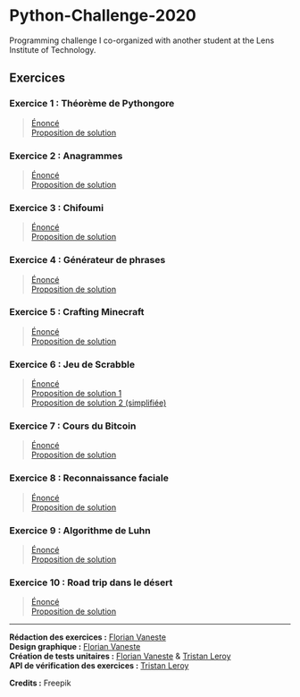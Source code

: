 # Python-Challenge-2020
Programming challenge I co-organized with another student at the Lens Institute of Technology.


## Exercices
 
### Exercice 1 : Théorème de Pythongore
> [Énoncé](https://github.com/FloVnst/Python-Challenge-2020/blob/main/exercises/python-challenge-2020_exercice-01.pdf)  
> [Proposition de solution](https://github.com/FloVnst/Python-Challenge-2020/blob/main/solutions/pythongore.py)  

### Exercice 2 : Anagrammes
> [Énoncé](https://github.com/FloVnst/Python-Challenge-2020/blob/main/exercises/python-challenge-2020_exercice-02.pdf)  
> [Proposition de solution](https://github.com/FloVnst/Python-Challenge-2020/blob/main/solutions/anagrammes.py)  

### Exercice 3 : Chifoumi
> [Énoncé](https://github.com/FloVnst/Python-Challenge-2020/blob/main/exercises/python-challenge-2020_exercice-03.pdf)  
> [Proposition de solution](https://github.com/FloVnst/Python-Challenge-2020/blob/main/solutions/chifoumi.py)  

### Exercice 4 : Générateur de phrases
> [Énoncé](https://github.com/FloVnst/Python-Challenge-2020/blob/main/exercises/python-challenge-2020_exercice-04.pdf)  
> [Proposition de solution](https://github.com/FloVnst/Python-Challenge-2020/blob/main/solutions/sentences_generator.py)  

### Exercice 5 : Crafting Minecraft
> [Énoncé](https://github.com/FloVnst/Python-Challenge-2020/blob/main/exercises/python-challenge-2020_exercice-05.pdf)  
> [Proposition de solution](https://github.com/FloVnst/Python-Challenge-2020/blob/main/solutions/crafting_minecraft.py)  

### Exercice 6 : Jeu de Scrabble
> [Énoncé](https://github.com/FloVnst/Python-Challenge-2020/blob/main/exercises/python-challenge-2020_exercice-06.pdf)  
> [Proposition de solution 1](https://github.com/FloVnst/Python-Challenge-2020/blob/main/solutions/scrabble.py)  
> [Proposition de solution 2 (simplifiée)](https://github.com/FloVnst/Python-Challenge-2020/blob/main/solutions/scrabble_simplified.py)  

### Exercice 7 : Cours du Bitcoin
> [Énoncé](https://github.com/FloVnst/Python-Challenge-2020/blob/main/exercises/python-challenge-2020_exercice-07.pdf)  
> [Proposition de solution](https://github.com/FloVnst/Python-Challenge-2020/blob/main/solutions/bitcoin.py)  

### Exercice 8 : Reconnaissance faciale
> [Énoncé](https://github.com/FloVnst/Python-Challenge-2020/blob/main/exercises/python-challenge-2020_exercice-08.pdf)  
> [Proposition de solution](https://github.com/FloVnst/Python-Challenge-2020/blob/main/solutions/face_recognition.py)  

### Exercice 9 : Algorithme de Luhn
> [Énoncé](https://github.com/FloVnst/Python-Challenge-2020/blob/main/exercises/python-challenge-2020_exercice-09.pdf)  
> [Proposition de solution](https://github.com/FloVnst/Python-Challenge-2020/blob/main/solutions/luhn.py)  

### Exercice 10 : Road trip dans le désert
> [Énoncé](https://github.com/FloVnst/Python-Challenge-2020/blob/main/exercises/python-challenge-2020_exercice-10.pdf)  
> [Proposition de solution](https://github.com/FloVnst/Python-Challenge-2020/blob/main/solutions/road_trip.py)  

---

**Rédaction des exercices :** [Florian Vaneste](https://github.com/FloVnst)  
**Design graphique :** [Florian Vaneste](https://github.com/FloVnst)  
**Création de tests unitaires :** [Florian Vaneste](https://github.com/FloVnst) & [Tristan Leroy](https://github.com/redbow26)  
**API de vérification des exercices :** [Tristan Leroy](https://github.com/redbow26)  


**Credits :** Freepik

